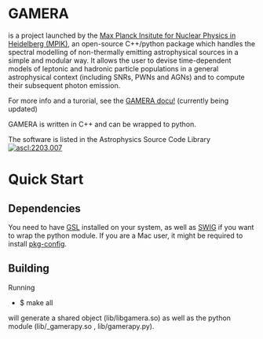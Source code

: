 # GAMERA

is a project launched by the [Max Planck Insitute for Nuclear Physics in Heidelberg (MPIK)](https://www.mpi-hd.mpg.de/mpi/en/),
an open-source C++/python package which handles the spectral modelling of non-thermally emitting astrophysical sources in a simple and modular way. It allows the user to devise time-dependent models of leptonic and hadronic particle populations in a general astrophysical context (including SNRs, PWNs and AGNs) and to compute their subsequent photon emission. 

For more info and a turorial, see the [GAMERA docu!](http://libgamera.github.io/GAMERA/docs/main_page.html)
(currently being updated)

GAMERA is written in C++ and can be wrapped to python.

The software is listed in the Astrophysics Source Code Library <a href="https://ascl.net/2203.007"><img src="https://img.shields.io/badge/ascl-2203.007-blue.svg?colorB=262255" alt="ascl:2203.007" /></a>

Quick Start
===========

Dependencies
------------

You need to have [GSL](http://www.gnu.org/software/gsl/) installed on your
system, as well as [SWIG](http://www.swig.org/) if you want to wrap the 
python module. If you are a Mac user, it might be required to install
[pkg-config](https://www.freedesktop.org/wiki/Software/pkg-config/).

Building
--------

Running

 - $ make all

will generate a shared object (lib/libgamera.so) as well as the python module
(lib/_gamerapy.so , lib/gamerapy.py).




